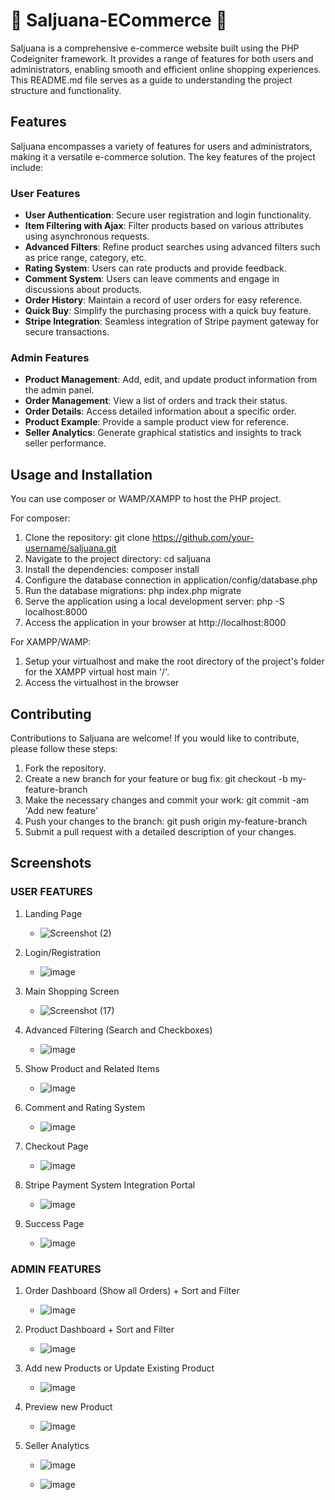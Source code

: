 # 🏪 Saljuana-ECommerce 💸

Saljuana is a comprehensive e-commerce website built using the PHP Codeigniter framework. It provides a range of features for both users and administrators, enabling smooth and efficient online shopping experiences. This README.md file serves as a guide to understanding the project structure and functionality.

## Features

Saljuana encompasses a variety of features for users and administrators, making it a versatile e-commerce solution. The key features of the project include:

### User Features

- **User Authentication**: Secure user registration and login functionality.
- **Item Filtering with Ajax**: Filter products based on various attributes using asynchronous requests.
- **Advanced Filters**: Refine product searches using advanced filters such as price range, category, etc.
- **Rating System**: Users can rate products and provide feedback.
- **Comment System**: Users can leave comments and engage in discussions about products.
- **Order History**: Maintain a record of user orders for easy reference.
- **Quick Buy**: Simplify the purchasing process with a quick buy feature.
- **Stripe Integration**: Seamless integration of Stripe payment gateway for secure transactions.

### Admin Features

- **Product Management**: Add, edit, and update product information from the admin panel.
- **Order Management**: View a list of orders and track their status.
- **Order Details**: Access detailed information about a specific order.
- **Product Example**: Provide a sample product view for reference.
- **Seller Analytics**: Generate graphical statistics and insights to track seller performance.


## Usage and Installation

You can use composer or WAMP/XAMPP to host the PHP project.

For composer:

1. Clone the repository: git clone https://github.com/your-username/saljuana.git
2. Navigate to the project directory: cd saljuana
3. Install the dependencies: composer install
4. Configure the database connection in application/config/database.php
5. Run the database migrations: php index.php migrate
6. Serve the application using a local development server: php -S localhost:8000
7. Access the application in your browser at http://localhost:8000

For XAMPP/WAMP:

1. Setup your virtualhost and make the root directory of the project's folder for the XAMPP virtual host main '/'.
2. Access the virtualhost in the browser


## Contributing
Contributions to Saljuana are welcome! If you would like to contribute, please follow these steps:

1. Fork the repository.
2. Create a new branch for your feature or bug fix: git checkout -b my-feature-branch
3. Make the necessary changes and commit your work: git commit -am 'Add new feature'
4. Push your changes to the branch: git push origin my-feature-branch
5. Submit a pull request with a detailed description of your changes.

## Screenshots

### USER FEATURES

1. Landing Page
	- ![Screenshot (2)](https://github.com/ceejpineda/Saljuana-ECommerce/assets/57590361/c16b202d-175a-4efd-b94b-50897814e4f4)

2. Login/Registration
	- ![image](https://github.com/ceejpineda/Saljuana-ECommerce/assets/57590361/ec2e69e5-6e70-412a-b916-651edb717b53)

3. Main Shopping Screen
	- ![Screenshot (17)](https://github.com/ceejpineda/Saljuana-ECommerce/assets/57590361/d7b1f830-3f29-4bd3-8402-4acc2105a88b)

4. Advanced Filtering (Search and Checkboxes)
	- ![image](https://github.com/ceejpineda/Saljuana-ECommerce/assets/57590361/b512f8c0-0bc0-47fc-8f1f-1242359626a5)

5. Show Product and Related Items
	- ![image](https://github.com/ceejpineda/Saljuana-ECommerce/assets/57590361/0d04746d-791f-4730-b02d-1e4a2b4723f6)

6. Comment and Rating System
	- ![image](https://github.com/ceejpineda/Saljuana-ECommerce/assets/57590361/f8fd3b2b-a484-45f8-a473-db369853044e)

7. Checkout Page
	- ![image](https://github.com/ceejpineda/Saljuana-ECommerce/assets/57590361/282c4d6a-0a71-4f22-bd18-f6aea41013e3)

8. Stripe Payment System Integration Portal
	- ![image](https://github.com/ceejpineda/Saljuana-ECommerce/assets/57590361/ce3b7254-b0f8-4d04-aef5-2075173b83fe)

9. Success Page
	- ![image](https://github.com/ceejpineda/Saljuana-ECommerce/assets/57590361/de018a43-b5bb-48ca-9d19-30c3f6298d47)


### ADMIN FEATURES

1. Order Dashboard (Show all Orders) + Sort and Filter
	- ![image](https://github.com/ceejpineda/Saljuana-ECommerce/assets/57590361/ad3073cc-f1b2-44f5-8846-74b34ced0b2e)

2. Product Dashboard + Sort and Filter
	- ![image](https://github.com/ceejpineda/Saljuana-ECommerce/assets/57590361/fd4c4270-3fa0-4d08-bb16-fcae45206724)

3. Add new Products or Update Existing Product
	- ![image](https://github.com/ceejpineda/Saljuana-ECommerce/assets/57590361/159c902a-106d-47b1-98e7-b384f1d1d22e)

4. Preview new Product
	- ![image](https://github.com/ceejpineda/Saljuana-ECommerce/assets/57590361/448aa81e-2cba-4bff-9750-ab58b401dafc)

5. Seller Analytics
	- ![image](https://github.com/ceejpineda/Saljuana-ECommerce/assets/57590361/e5f0a96e-bbde-4695-85a4-f3b0f56d86db)

	- ![image](https://github.com/ceejpineda/Saljuana-ECommerce/assets/57590361/802d606a-a60a-4eaf-9241-4403e5ff4866)

